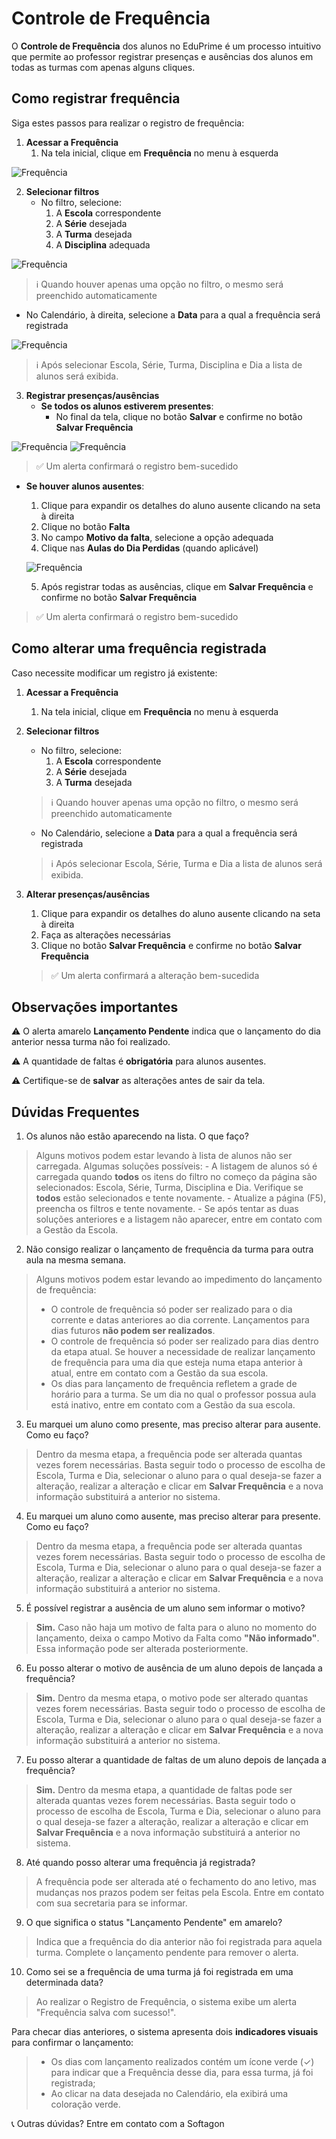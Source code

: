 # Controle de Frequência

O **Controle de Frequência** dos alunos no EduPrime é um processo intuitivo que permite ao professor registrar presenças e ausências dos alunos em todas as turmas com apenas alguns cliques.

## Como registrar frequência

Siga estes passos para realizar o registro de frequência:

1. **Acessar a Frequência**
   1. Na tela inicial, clique em **Frequência** no menu à esquerda
 
 ![Frequência](/Freq1.png)

2. **Selecionar filtros**
   - No filtro, selecione:
     1. A **Escola** correspondente
     2. A **Série** desejada
     3. A **Turma** desejada
     4. A **Disciplina** adequada

![Frequência](/Freq-Filtros.png)

   > ℹ️ Quando houver apenas uma opção no filtro, o mesmo será preenchido automaticamente
   - No Calendário, à direita, selecione a **Data** para a qual a frequência será registrada

![Frequência](/Freq-Calendario.png)

   > ℹ️ Após selecionar Escola, Série, Turma, Disciplina e Dia a lista de alunos será exibida.

3. **Registrar presenças/ausências**
   - **Se todos os alunos estiverem presentes**:
     - No final da tela, clique no botão **Salvar** e confirme no botão **Salvar Frequência**

![Frequência](/Freq-Salvar1.png)
![Frequência](/Freq-Salvar2.png)

   > ✅ Um alerta confirmará o registro bem-sucedido

   - **Se houver alunos ausentes**:
     1. Clique para expandir os detalhes do aluno ausente clicando na seta à direita
     2. Clique no botão **Falta**
     3. No campo **Motivo da falta**, selecione a opção adequada
     4. Clique nas **Aulas do Dia Perdidas** (quando aplicável)

     ![Frequência](/Freq-Falta.png)

     5. Após registrar todas as ausências, clique em **Salvar Frequência** e confirme no botão **Salvar Frequência**

   > ✅ Um alerta confirmará o registro bem-sucedido
   

## Como alterar uma frequência registrada

Caso necessite modificar um registro já existente:

1. **Acessar a Frequência**
   1. Na tela inicial, clique em **Frequência** no menu à esquerda
 
2. **Selecionar filtros**
   - No filtro, selecione:
     1. A **Escola** correspondente
     2. A **Série** desejada
     3. A **Turma** desejada
   > ℹ️ Quando houver apenas uma opção no filtro, o mesmo será preenchido automaticamente
   - No Calendário, selecione a **Data** para a qual a frequência será registrada
   > ℹ️ Após selecionar Escola, Série, Turma e Dia a lista de alunos será exibida.

3. **Alterar presenças/ausências**
   1. Clique para expandir os detalhes do aluno ausente clicando na seta à direita
   2. Faça as alterações necessárias
   3. Clique no botão **Salvar Frequência** e confirme no botão **Salvar Frequência**
   > ✅ Um alerta confirmará a alteração bem-sucedida
   
## Observações importantes

⚠️ O alerta amarelo **Lançamento Pendente** indica que o lançamento do dia anterior nessa turma não foi realizado.

⚠️ A quantidade de faltas é **obrigatória** para alunos ausentes.

⚠️ Certifique-se de **salvar** as alterações antes de sair da tela.

## Dúvidas Frequentes

1. Os alunos não estão aparecendo na lista. O que faço?
  
> Alguns motivos podem estar levando à lista de alunos não ser carregada. Algumas soluções possíveis:
      - A listagem de alunos só é carregada quando **todos** os itens do filtro no começo da página são selecionados: Escola, Série, Turma, Disciplina e Dia. Verifique se **todos** estão selecionados e tente novamente.
      - Atualize a página (F5), preencha os filtros e tente novamente.
      - Se após tentar as duas soluções anteriores e a listagem não aparecer, entre em contato com a Gestão da Escola.

2. Não consigo realizar o lançamento de frequência da turma para outra aula na mesma semana.
      
> Alguns motivos podem estar levando ao impedimento do lançamento de frequência:
   >- O controle de frequência só poder ser realizado para o dia corrente e datas anteriores ao dia corrente. Lançamentos para dias futuros **não podem ser realizados**.
   >- O controle de frequência só poder ser realizado para dias dentro da etapa atual. Se houver a necessidade de realizar lançamento de frequência para uma dia que esteja numa etapa anterior à atual, entre em contato com a Gestão da sua escola.
   >- Os dias para lançamento de frequência refletem a grade de horário para a turma. Se um dia no qual o professor possua aula está inativo, entre em contato com a Gestão da sua escola.

3. Eu marquei um aluno como presente, mas preciso alterar para ausente. Como eu faço?

> Dentro da mesma etapa, a frequência pode ser alterada quantas vezes forem necessárias. Basta seguir todo o processo de escolha de Escola, Turma e Dia, selecionar o aluno para o qual deseja-se fazer a alteração, realizar a alteração e clicar em **Salvar Frequência** e a nova informação substituirá a anterior no sistema.

4. Eu marquei um aluno como ausente, mas preciso alterar para presente. Como eu faço?

> Dentro da mesma etapa, a frequência pode ser alterada quantas vezes forem necessárias. Basta seguir todo o processo de escolha de Escola, Turma e Dia, selecionar o aluno para o qual deseja-se fazer a alteração, realizar a alteração e clicar em **Salvar Frequência** e a nova informação substituirá a anterior no sistema.

5. É possível registrar a ausência de um aluno sem informar o motivo?
   
> **Sim.** Caso não haja um motivo de falta para o aluno no momento do lançamento, deixa o campo Motivo da Falta como **"Não informado"**. Essa informação pode ser alterada posteriormente.

6. Eu posso alterar o motivo de ausência de um aluno depois de lançada a frequência?
   
> **Sim.** Dentro da mesma etapa, o motivo pode ser alterado quantas vezes forem necessárias. Basta seguir todo o processo de escolha de Escola, Turma e Dia, selecionar o aluno para o qual deseja-se fazer a alteração, realizar a alteração e clicar em **Salvar Frequência** e a nova informação substituirá a anterior no sistema.

7. Eu posso alterar a quantidade de faltas de um aluno depois de lançada a frequência?

> **Sim.** Dentro da mesma etapa, a quantidade de faltas pode ser alterada quantas vezes forem necessárias. Basta seguir todo o processo de escolha de Escola, Turma e Dia, selecionar o aluno para o qual deseja-se fazer a alteração, realizar a alteração e clicar em **Salvar Frequência** e a nova informação substituirá a anterior no sistema.

8. Até quando posso alterar uma frequência já registrada?

> A frequência pode ser alterada até o fechamento do ano letivo, mas mudanças nos prazos podem ser feitas pela Escola. Entre em contato com sua secretaria para se informar.

9. O que significa o status "Lançamento Pendente" em amarelo?

> Indica que a frequência do dia anterior não foi registrada para aquela turma. Complete o lançamento pendente para remover o alerta.

10. Como sei se a frequência de uma turma já foi registrada em uma determinada data?

> Ao realizar o Registro de Frequência, o sistema exibe um alerta "Frequência salva com sucesso!".

   Para checar dias anteriores, o sistema apresenta dois **indicadores visuais** para confirmar o lançamento:
   >- Os dias com lançamento realizados contém um ícone verde (✓) para indicar que a Frequência desse dia, para essa turma, já foi registrada;
   >- Ao clicar na data desejada no Calendário, ela exibirá uma coloração verde.

📞 Outras dúvidas? Entre em contato com a Softagon